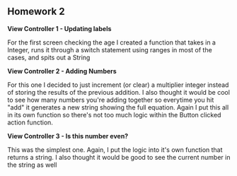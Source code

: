## Homework 2


**View Controller 1 - Updating labels** 

For the first screen checking the age I created a function that takes in a Integer, runs it through a switch statement using ranges in most of the cases, and spits out a String

**View Controller 2 - Adding Numbers**

For this one I decided to just increment (or clear) a multiplier integer instead of storing the results of the previous addition.  I also thought it would be cool to see how many numbers you're adding together so everytime you hit "add" it generates a new string showing the full equation.  Again I put this all in its own function so there's not too much logic within the Button clicked action function.

**View Controller 3 - Is this number even?**

This was the simplest one.  Again, I put the logic into it's own function that returns a string.  I also thought it would be good to see the current number in the string as well


